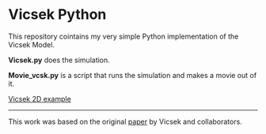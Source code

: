 # Vicsek Python
This repository cointains my very simple Python implementation of the Vicsek Model.

**Vicsek.py** does the simulation.

**Movie_vcsk.py** is a script that runs the simulation and makes a movie out of it.
 
[Vicsek 2D example](https://www.youtube.com/watch?v=TR5vrJL48-w&feature=youtu.be)

---
 
This work was based on the original [paper](https://journals.aps.org/prl/abstract/10.1103/PhysRevLett.75.1226) by Vicsek and collaborators.
